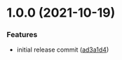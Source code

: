 # 1.0.0 (2021-10-19)


### Features

* initial release commit ([ad3a1d4](https://github.com/twentyfourg/vue-template/commit/ad3a1d4234143e286a9ab96e8889d65f07ecf1a8))
